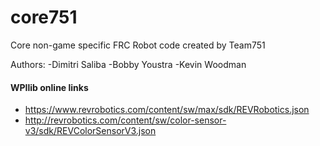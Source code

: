 # core751
Core non-game specific FRC Robot code created by Team751

Authors: 
  -Dimitri Saliba 
  -Bobby Youstra
  -Kevin Woodman

#### WPIlib online links
- https://www.revrobotics.com/content/sw/max/sdk/REVRobotics.json
- http://revrobotics.com/content/sw/color-sensor-v3/sdk/REVColorSensorV3.json

